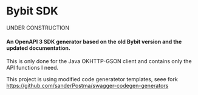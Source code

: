 # Bybit SDK
UNDER CONSTRUCTION

#### An OpenAPI 3 SDK generator based on the old Bybit version and the updated documentation.
This is only done for the Java OKHTTP-GSON client and contains only the API functions I need.

This project is using modified code generatetor templates, seee fork https://github.com/sanderPostma/swagger-codegen-generators
